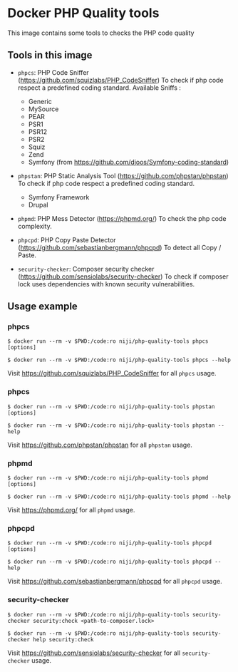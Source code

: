 # Docker PHP Quality tools

This image contains some tools to checks the PHP code quality

## Tools in this image

* `phpcs`: PHP Code Sniffer  (https://github.com/squizlabs/PHP_CodeSniffer)
  To check if php code respect a predefined coding standard.
  Available Sniffs :
  * Generic
  * MySource
  * PEAR
  * PSR1
  * PSR12
  * PSR2
  * Squiz
  * Zend
  * Symfony (from https://github.com/djoos/Symfony-coding-standard)

* `phpstan`: PHP Static Analysis Tool (https://github.com/phpstan/phpstan)
  To check if php code respect a predefined coding standard.
  * Symfony Framework
  * Drupal

* `phpmd`: PHP Mess Detector (https://phpmd.org/)
  To check the php code complexity.
  
* `phpcpd`: PHP Copy Paste Detector (https://github.com/sebastianbergmann/phpcpd)
  To detect all Copy / Paste.

* `security-checker`: Composer security checker (https://github.com/sensiolabs/security-checker)
  To check if composer lock uses dependencies with known security vulnerabilities.


## Usage example

### phpcs

`$ docker run --rm -v $PWD:/code:ro niji/php-quality-tools phpcs [options]`

`$ docker run --rm -v $PWD:/code:ro niji/php-quality-tools phpcs --help`

Visit https://github.com/squizlabs/PHP_CodeSniffer for all `phpcs` usage.

### phpcs

`$ docker run --rm -v $PWD:/code:ro niji/php-quality-tools phpstan [options]`

`$ docker run --rm -v $PWD:/code:ro niji/php-quality-tools phpstan --help`

Visit https://github.com/phpstan/phpstan for all `phpstan` usage.

### phpmd

`$ docker run --rm -v $PWD:/code:ro niji/php-quality-tools phpmd [options]`

`$ docker run --rm -v $PWD:/code:ro niji/php-quality-tools phpmd --help`

Visit https://phpmd.org/ for all `phpmd` usage.

### phpcpd

`$ docker run --rm -v $PWD:/code:ro niji/php-quality-tools phpcpd [options]`

`$ docker run --rm -v $PWD:/code:ro niji/php-quality-tools phpcpd --help`

Visit https://github.com/sebastianbergmann/phpcpd for all `phpcpd` usage.

### security-checker

`$ docker run --rm -v $PWD:/code:ro niji/php-quality-tools security-checker security:check <path-to-composer.lock>`

`$ docker run --rm -v $PWD:/code:ro niji/php-quality-tools security-checker help security:check`

Visit https://github.com/sensiolabs/security-checker for all `security-checker` usage.
